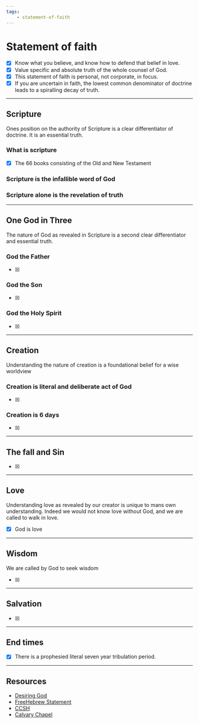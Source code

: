 ```yaml
---
tags:
    - statement-of-faith
---
```


<link rel="stylesheet" href="../stylesheets/enumerate-headings.css" />

# Statement of faith

- [x] Know what you believe, and know how to defend that belief in love.
- [x] Value specific and absolute truth of the whole counsel of God. 
- [x] This statement of faith is personal, not corporate, in focus.
- [x] If you are uncertain in faith, the lowest common denominator of doctrine leads to a spiralling decay of truth.

---

## Scripture

Ones position on the authority of Scripture is a clear differentiator of doctrine. It is an essential truth.

### What is scripture

 - [x] The 66 books consisting of the Old and New Testament

### Scripture is the infallible word of God

### Scripture alone is the revelation of truth

---

## One God in Three

The nature of God as revealed in Scripture is a second clear differentiator and essential truth.

### God the Father

- [x] 

### God the Son

- [x] 

### God the Holy Spirit

- [x] 

---

## Creation

Understanding the nature of creation is a foundational belief for a wise worldview

### Creation is literal and deliberate act of God

- [x] 

### Creation is 6 days

- [x] 


---

## The fall and Sin

- [x] 

---

## Love

Understanding love as revealed by our creator is unique to mans own understanding. Indeed we would not know love without God, and we are called to walk in love.

- [x]  God is love

---

## Wisdom

We are called by God to seek wisdom

- [x] 

---

## Salvation

- [x] 

---

## End times

- [x] There is a prophesied literal seven year tribulation period.


---

## Resources

- [Desiring God](https://www.desiringgod.org/affirmation-of-faith#0.1_1)
- [FreeHebrew Statement](https://freehebrew.online/statement-of-faith/)
- [CCSH](https://www.ccsh.com.au/statement-of-faith/)
- [Calvary Chapel](https://calvarycca.org/statement-of-faith/)
